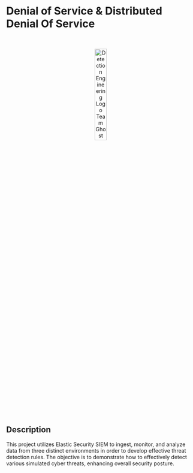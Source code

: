 # Denial of Service & Distributed Denial Of Service

<br />

<p align="center">
<img src="https://cdn-icons-png.flaticon.com/512/4046/4046203.png" height="25%" width="25%" alt="Detection Engineering Logo Team Ghost"/>
</p>


<h2>Description</h2>

This project utilizes Elastic Security SIEM to ingest, monitor, and analyze data from three distinct environments in order to develop effective threat detection rules. The objective is to demonstrate how to effectively detect various simulated cyber threats, enhancing overall security posture.

<br />

